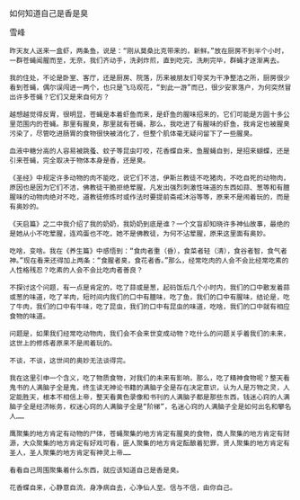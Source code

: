 如何知道自己是香是臭

雪峰


    昨天友人送来一盒虾，两条鱼，说是：“刚从莫桑比克带来的，新鲜。”放在厨房不到半个小时，一群苍蝇闻腥而至，无奈，我们齐动手，洗剥炸煎，直到吃完，洗刷完毕，群蝇才逐渐离去。

    我的住处，不论是卧室、客厅，还是厨房、院落，历来被朋友们夸奖为干净整洁之所，厨房很少看到苍蝇，偶尔误闯进一两个，也只是飞马观花，“到此一游”而已，很少安家落户，为何突然冒出许多苍蝇？它们又是来自何方？

    越想越觉得反胃，很明显，苍蝇是本着虾鱼而来，是虾鱼的腥味招来的，它们可能是方圆十多公里范围内的苍蝇。那里有腥臭，那里就有苍蝇，那么，我吃进了有腥味的虾鱼，我肯定也被腥臭污染了，尽管吃进肠胃的食物很快被消化了，但整个肌体毫无疑问留下了一些腥臭。

    血液中糖分高的人容易被跳蚤、蚊子等昆虫叮咬，花香蝶自来，鱼腥蝇自到，是招来蝴蝶，还是引来苍蝇，完全取决于物体本身是香，还是臭。

    《圣经》中规定许多动物的肉不能吃，说它们不洁，伊斯兰教徒不吃猪肉，不吃自死的动物肉，原因也是因为它们不洁，佛教徒干脆拒绝荤腥，凡发出强烈刺激性味道的东西如蒜、葱等和有膻腥味的动物肉绝对不吃，道教徒修炼时或作法时要提前斋戒沐浴等等，原来不是闹着玩的，而是有奥妙的。

    《天启篇》之二中我介绍了我的奶奶，我奶奶到底是谁？一个文盲却知晓许多神仙故事，最绝的是她从小不吃荤腥，连鸡蛋也不吃，她不是佛教徒，为何不沾荤腥，原来这里面有奥妙。

    吃啥，变啥。我在《养生篇》中感悟到：“食肉者重（昏），食菜者轻（清），食谷者智，食气者神。”现在看来还得加上两条：“食腥者臭，食花者香。”那么，经常吃肉的人会不会比经常吃素的人性格残忍？吃素的人会不会比吃肉者善良？

    不探讨这个问题，有一点是肯定的，吃了蒜或是葱，起码饭后几个小时内，我们的口中散发着蒜或葱的味道，吃了羊肉，短时间内我们的口中有膻味，吃了鱼，我们的口中有腥味，结论是，吃了牛肉，我们的口中有牛味，吃了昆虫，我们的口中有昆虫的味道，吃啥，我们的口中就有相应食物的味道。

    问题是，如果我们经常吃动物肉，我们会不会来世变成动物？吃什么的问题关乎着我们的未来，这世上的修炼者原来不是闹着玩的。

    不谈，不谈，这世间的奥妙无法谈得完。

    我在这里引申一个含义，吃了物质食物，对我们的未来有影响，那么，吃了精神食物呢？整天看鬼书的人满脑子全是鬼，终生读无神论书籍的满脑子全是存在决定意识，认为人是万物之灵，人定能胜天，根本不相信上帝，整天看黄色录像和书刊的人满脑子都是那些东西，钱迷心窍的人满脑子全是经济帐务，权迷心窍的人满脑子全是“阶梯”，名迷心窍的人满脑子全是如何出名和攀名人……

    鹰聚集的地方肯定有动物的尸体，苍蝇聚集的地方肯定有腥臭的食物，商人聚集的地方肯定有财源，大众聚集的地方肯定有好戏可看，匪人聚集的地方肯定酝酿着犯罪，贤人聚集的地方肯定有圣人，圣人聚集的地方肯定有神灵上帝……

    看看自己周围聚集着什么东西，就应该知道自己是香是臭。

    花香蝶自来，心静意自流，身净病自去，心净仙人至。信与不信，由你自己。




